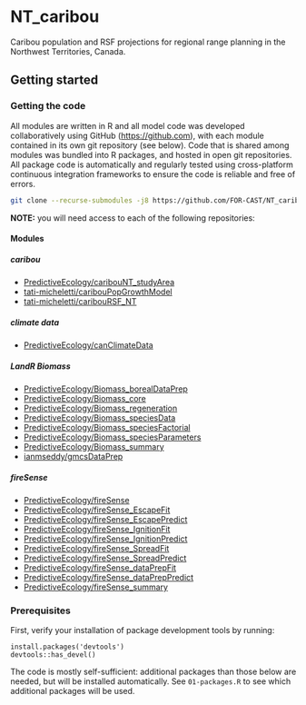 # NT_caribou

Caribou population and RSF projections for regional range planning in the Northwest Territories, Canada.

## Getting started

### Getting the code

All modules are written in R and all model code was developed collaboratively using GitHub (<https://github.com>), with each module contained in its own git repository (see below).
Code that is shared among modules was bundled into R packages, and hosted in open git repositories.
All package code is automatically and regularly tested using cross-platform continuous integration frameworks to ensure the code is reliable and free of errors.

```bash
git clone --recurse-submodules -j8 https://github.com/FOR-CAST/NT_caribou
```

**NOTE:** you will need access to each of the following repositories:

#### Modules

##### caribou

- [PredictiveEcology/caribouNT_studyArea](https://github.com/PredictiveEcology/caribouNT_studyArea)
- [tati-micheletti/caribouPopGrowthModel](https://github.com/tati-micheletti/caribouPopGrowthModel)
- [tati-micheletti/caribouRSF_NT](https://github.com/tati-micheletti/caribouRSF_NT)

##### climate data

- [PredictiveEcology/canClimateData](https://github.com/PredictiveEcology/canClimateData)

##### LandR Biomass

- [PredictiveEcology/Biomass_borealDataPrep](https://github.com/PredictiveEcology/Biomass_borealDataPrep)
- [PredictiveEcology/Biomass_core](https://github.com/PredictiveEcology/Biomass_core)
- [PredictiveEcology/Biomass_regeneration](https://github.com/PredictiveEcology/Biomass_regeneration)
- [PredictiveEcology/Biomass_speciesData](https://github.com/PredictiveEcology/Biomass_speciesData)
- [PredictiveEcology/Biomass_speciesFactorial](https://github.com/PredictiveEcology/Biomass_speciesFactorial)
- [PredictiveEcology/Biomass_speciesParameters](https://github.com/PredictiveEcology/Biomass_speciesParameters)
- [PredictiveEcology/Biomass_summary](https://github.com/PredictiveEcology/Biomass_summary)
- [ianmseddy/gmcsDataPrep](https://github.com/ianmseddy/gmcsDataPrep)

##### fireSense

- [PredictiveEcology/fireSense](https://github.com/PredictiveEcology/fireSense)
- [PredictiveEcology/fireSense_EscapeFit](https://github.com/PredictiveEcology/fireSense_EscapeFit)
- [PredictiveEcology/fireSense_EscapePredict](https://github.com/PredictiveEcology/fireSense_EscapePredict)
- [PredictiveEcology/fireSense_IgnitionFit](https://github.com/PredictiveEcology/fireSense_IgnitionFit)
- [PredictiveEcology/fireSense_IgnitionPredict](https://github.com/PredictiveEcology/fireSense_IgnitionPredict)
- [PredictiveEcology/fireSense_SpreadFit](https://github.com/PredictiveEcology/fireSense_SpreadFit)
- [PredictiveEcology/fireSense_SpreadPredict](https://github.com/PredictiveEcology/fireSense_SpreadPredict)
- [PredictiveEcology/fireSense_dataPrepFit](https://github.com/PredictiveEcology/fireSense_dataPrepFit)
- [PredictiveEcology/fireSense_dataPrepPredict](https://github.com/PredictiveEcology/fireSense_dataPrepPredict)
- [PredictiveEcology/fireSense_summary](https://github.com/PredictiveEcology/fireSense_summary)

### Prerequisites

First, verify your installation of package development tools by running:

```{r has_devel}
install.packages('devtools')
devtools::has_devel()
```

The code is mostly self-sufficient: additional packages than those below are needed, but will be installed automatically.
See `01-packages.R` to see which additional packages will be used.
